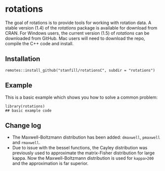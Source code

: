 # rotations

<!-- badges: start -->
<!-- badges: end -->

The goal of rotations is to provide tools for working with rotation data. A stable version (1.4) of the *rotations* package is available for download from CRAN.  For Windows users, the current version (1.5) of *rotations* can be downloaded from GitHub.  Mac users will need to download the repo, compile the C++ code and install.

## Installation

```
remotes::install_github("stanfill/rotationsC", subdir = "rotations")
```

## Example

This is a basic example which shows you how to solve a common problem:

```{r}
library(rotations)
## basic example code
```

## Change log

* The Maxwell-Boltzmann distribution has been added: `dmaxwell`, `pmaxwell` and `rmaxwell`.
* Due to issue with the bessel functions, the Cayley distribution was previously used to approximate the matrix-Fisher distribution for large kappa.  Now the Maxwell-Boltzmann distribution is used for `kappa>200` and the approximation is far superior.
